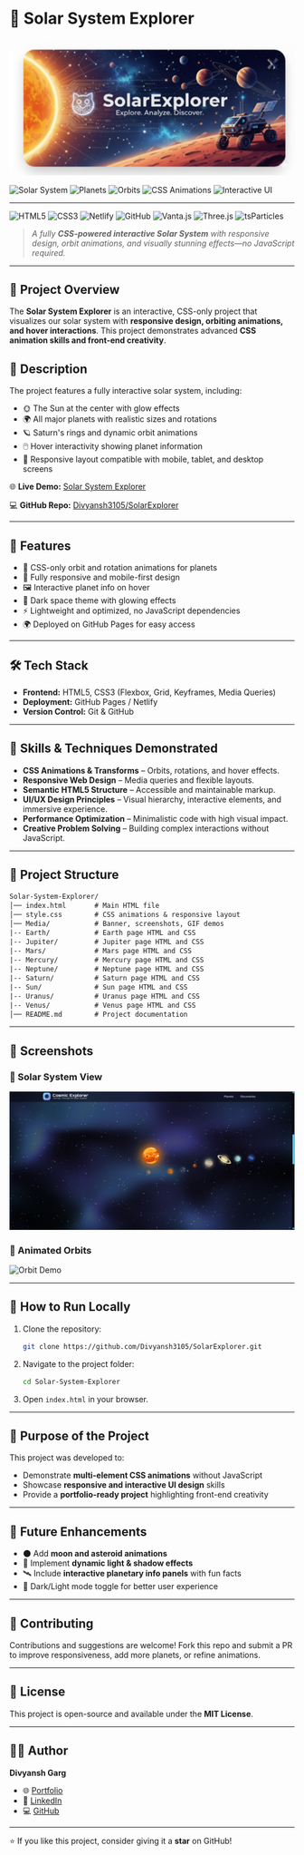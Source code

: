 # 🌌 Solar System Explorer

![Solar System Explorer Banner](Media/banner.png)

![Solar System](https://img.shields.io/badge/Solar_System-000000?style=for-the-badge&logo=NASA&logoColor=white)
![Planets](https://img.shields.io/badge/Planets-1D3557?style=for-the-badge&logoColor=white)
![Orbits](https://img.shields.io/badge/Orbits-C1121F?style=for-the-badge&logoColor=white)
![CSS Animations](https://img.shields.io/badge/CSS_Animations-6A040F?style=for-the-badge&logoColor=white)
![Interactive UI](https://img.shields.io/badge/Interactive_UI-212529?style=for-the-badge&logoColor=white)

---

![HTML5](https://img.shields.io/badge/HTML5-E34F26?style=for-the-badge&logo=html5&logoColor=white)
![CSS3](https://img.shields.io/badge/CSS3-1572B6?style=for-the-badge&logo=css3&logoColor=white)
![Netlify](https://img.shields.io/badge/Netlify-00C7B7?style=for-the-badge&logo=netlify&logoColor=white)
![GitHub](https://img.shields.io/badge/GitHub-Repo-181717?style=for-the-badge&logo=github)
![Vanta.js](https://img.shields.io/badge/Vanta.js-FF3E00?style=for-the-badge&logo=Vercel&logoColor=white)
![Three.js](https://img.shields.io/badge/Three.js-000000?style=for-the-badge&logo=three.js&logoColor=white)
![tsParticles](https://img.shields.io/badge/tsParticles-6C63FF?style=for-the-badge&logo=javascript&logoColor=white)

> _A fully **CSS-powered interactive Solar System** with responsive design, orbit animations, and visually stunning effects—no JavaScript required._

---

## 📌 Project Overview

The **Solar System Explorer** is an interactive, CSS-only project that visualizes our solar system with **responsive design, orbiting animations, and hover interactions**. This project demonstrates advanced **CSS animation skills and front-end creativity**.

## 📖 Description

The project features a fully interactive solar system, including:

- 🌞 The Sun at the center with glow effects
- 🌍 All major planets with realistic sizes and rotations
- 🪐 Saturn's rings and dynamic orbit animations
- 🖱️ Hover interactivity showing planet information
- 📱 Responsive layout compatible with mobile, tablet, and desktop screens

🌐 **Live Demo:** [Solar System Explorer](https://solarexplorers.netlify.app/)

💻 **GitHub Repo:** [Divyansh3105/SolarExplorer](https://github.com/Divyansh3105/SolarExplorer)

---

## 🚀 Features

- 🌌 CSS-only orbit and rotation animations for planets
- 📱 Fully responsive and mobile-first design
- 🖼️ Interactive planet info on hover
- 🎨 Dark space theme with glowing effects
- ⚡ Lightweight and optimized, no JavaScript dependencies
- 🌍 Deployed on GitHub Pages for easy access

---

## 🛠️ Tech Stack

- **Frontend:** HTML5, CSS3 (Flexbox, Grid, Keyframes, Media Queries)
- **Deployment:** GitHub Pages / Netlify
- **Version Control:** Git & GitHub

---

## 🧩 Skills & Techniques Demonstrated

- **CSS Animations & Transforms** – Orbits, rotations, and hover effects.
- **Responsive Web Design** – Media queries and flexible layouts.
- **Semantic HTML5 Structure** – Accessible and maintainable markup.
- **UI/UX Design Principles** – Visual hierarchy, interactive elements, and immersive experience.
- **Performance Optimization** – Minimalistic code with high visual impact.
- **Creative Problem Solving** – Building complex interactions without JavaScript.

---

## 📂 Project Structure

```
Solar-System-Explorer/
│── index.html       # Main HTML file
│── style.css        # CSS animations & responsive layout
│── Media/           # Banner, screenshots, GIF demos
|-- Earth/           # Earth page HTML and CSS
|-- Jupiter/         # Jupiter page HTML and CSS
|-- Mars/            # Mars page HTML and CSS
|-- Mercury/         # Mercury page HTML and CSS
|-- Neptune/         # Neptune page HTML and CSS
|-- Saturn/          # Saturn page HTML and CSS
|-- Sun/             # Sun page HTML and CSS
|-- Uranus/          # Uranus page HTML and CSS
|-- Venus/           # Venus page HTML and CSS
│── README.md        # Project documentation
```

---

## 📸 Screenshots

### 🔹 Solar System View

![Solar System Screenshot](Media/screenshot.png)

### 🔹 Animated Orbits

![Orbit Demo](Media/demo.gif)

---

## 📖 How to Run Locally

1. Clone the repository:
   ```bash
   git clone https://github.com/Divyansh3105/SolarExplorer.git
   ```
2. Navigate to the project folder:
   ```bash
   cd Solar-System-Explorer
   ```
3. Open `index.html` in your browser.

---

## 🎯 Purpose of the Project

This project was developed to:

- Demonstrate **multi-element CSS animations** without JavaScript
- Showcase **responsive and interactive UI design** skills
- Provide a **portfolio-ready project** highlighting front-end creativity

---

## 📌 Future Enhancements

- 🌑 Add **moon and asteroid animations**
- 🌟 Implement **dynamic light & shadow effects**
- 🛰️ Include **interactive planetary info panels** with fun facts
- 🎨 Dark/Light mode toggle for better user experience

---

## 🤝 Contributing

Contributions and suggestions are welcome! Fork this repo and submit a PR to improve responsiveness, add more planets, or refine animations.

---

## 📜 License

This project is open-source and available under the **MIT License**.

---

## 👨‍💻 Author

**Divyansh Garg**

- 🌐 [Portfolio](https://divyansh3105.github.io/Portfolio/)
- 💼 [LinkedIn](www.linkedin.com/in/divyanshgarg3105)
- 💻 [GitHub](https://github.com/Divyansh3105)

---

⭐ If you like this project, consider giving it a **star** on GitHub!
